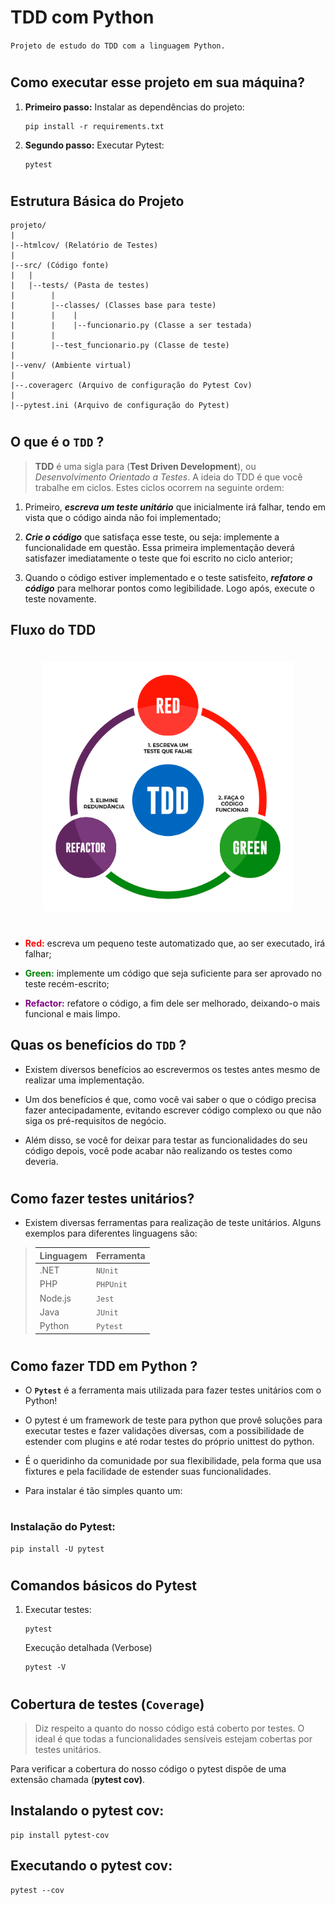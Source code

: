 # TDD com Python

`Projeto de estudo do TDD com a linguagem Python.`

#
## Como executar esse projeto em sua máquina?


1. **Primeiro passo:** Instalar as dependências do projeto:
   
   ~~~
   pip install -r requirements.txt  
   ~~~
2. **Segundo passo:** Executar Pytest:
   
   ~~~
   pytest
   ~~~
#
## **Estrutura Básica do Projeto**
~~~
projeto/
|
|--htmlcov/ (Relatório de Testes)
|
|--src/ (Código fonte)
|   |
|   |--tests/ (Pasta de testes)
|        |
|        |--classes/ (Classes base para teste)
|        |    |
|        |    |--funcionario.py (Classe a ser testada)
|        |
|        |--test_funcionario.py (Classe de teste)
|
|--venv/ (Ambiente virtual)
|
|--.coveragerc (Arquivo de configuração do Pytest Cov)
|
|--pytest.ini (Arquivo de configuração do Pytest)
~~~
#
## **O que é o ```TDD```** ?
>**TDD** é uma sigla para (**Test Driven Development**), ou *Desenvolvimento Orientado a Testes*. A ideia do TDD é que você trabalhe em ciclos. Estes ciclos ocorrem na seguinte ordem:

1. Primeiro, ***escreva um teste unitário*** que inicialmente irá falhar, tendo em vista que o código ainda não foi implementado;
   
2. ***Crie o código*** que satisfaça esse teste, ou seja: implemente a funcionalidade em questão. Essa primeira implementação deverá satisfazer imediatamente o teste que foi escrito no ciclo anterior;
   
3. Quando o código estiver implementado e o teste satisfeito, ***refatore o código*** para melhorar pontos como legibilidade. Logo após, execute o teste novamente.

   
## **Fluxo do TDD**
#
   
<div style="text-align:center">
    <img alt="ciclo tdd" src="./img-tdd.png" width="400px">
</div>

#

* <span style="color:red">**Red:**</span> escreva um pequeno teste automatizado que, ao ser executado, irá falhar;
  
* <span style="color:green">**Green:**</span> implemente um código que seja suficiente para ser aprovado no teste recém-escrito;
  
* <span style="color:purple">**Refactor:**</span>  refatore o código, a fim dele ser melhorado, deixando-o mais funcional e mais limpo.
  
## **Quas os benefícios do `TDD` ?**

* Existem diversos benefícios ao escrevermos os testes antes mesmo de realizar uma implementação.
   
*  Um dos benefícios é que, como você vai saber o que o código precisa fazer antecipadamente, evitando escrever código complexo ou que não siga os pré-requisitos de negócio.
*  Além disso, se você for deixar para testar as funcionalidades do seu código depois, você pode acabar não realizando os testes como deveria.
  
#
## **Como fazer testes unitários?**
  * Existem diversas ferramentas para realização de teste unitários. Alguns exemplos para diferentes linguagens são:



> Linguagem   | Ferramenta
> --------- | ------
> .NET | `NUnit`
> PHP  | `PHPUnit`
> Node.js | `Jest`
> Java | `JUnit`
> Python | `Pytest`
#
## **Como fazer TDD em Python ?**
* O **```Pytest```** é a ferramenta mais utilizada para fazer testes unitários com o Python! 
  
* O pytest é um framework de teste para python que provê soluções para executar testes e fazer validações diversas, com a possibilidade de estender com plugins e até rodar testes do próprio unittest do python.
* É o queridinho da comunidade por sua flexibilidade, pela forma que usa fixtures e pela facilidade de estender suas funcionalidades.
* Para instalar é tão simples quanto um:
  
#
### **Instalação do Pytest:**
~~~~
pip install -U pytest
~~~~
#
## Comandos básicos do Pytest

1. Executar testes:
   
   ~~~
   pytest
   ~~~
   Execução detalhada (Verbose)
   ~~~
   pytest -V
   ~~~

#
## **Cobertura de testes (`Coverage`)**
> Diz respeito a quanto do nosso código está coberto por testes. O ideal é que todas a funcionalidades sensíveis estejam cobertas por testes unitários.

Para verificar a cobertura do nosso código o pytest dispõe de uma extensão chamada (**pytest cov)**.

## Instalando o pytest cov:
~~~
pip install pytest-cov
~~~
## Executando o pytest cov:
~~~
pytest --cov
~~~


